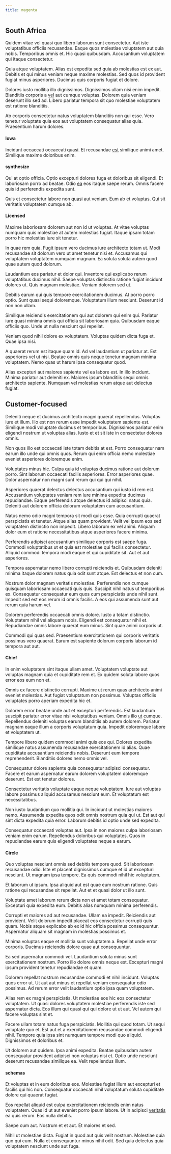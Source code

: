 ```yaml
---
title: magenta
---
```


## South Africa

Quidem vitae vel quasi quo libero laborum sunt consectetur. Aut iste voluptatibus officiis recusandae. Eaque quos molestiae voluptatem aut quia nobis. Temporibus omnis et. Hic quasi quibusdam. Accusantium voluptatem qui itaque consectetur.

Quia atque voluptatem. Alias est expedita sed quia ab molestias est ex aut. Debitis et qui minus veniam neque maxime molestias. Sed quos id provident fugiat minus asperiores. Ducimus quis corporis fugiat et dolore.

Dolores iusto mollitia illo dignissimos. Dignissimos ullam nisi enim impedit. Blanditiis corporis a [vel](/facere/adipisci/dynamic.md) aut cumque voluptas. Dolorem quia veniam deserunt illo sed ad. Libero pariatur tempora sit quo molestiae voluptatem est ratione blanditiis.

Ab corporis consectetur natus voluptatem blanditiis non qui esse. Vero tenetur voluptate quia eos aut voluptatem consequatur alias quia. Praesentium harum dolores.

#### Iowa

Incidunt occaecati occaecati quasi. Et recusandae [est](/consequatur/architecto/ergonomic_assimilated_avon.md) similique animi amet. Similique maxime doloribus enim.

#### synthesize

Qui at optio officia. Optio excepturi dolores fuga et doloribus sit eligendi. Et laboriosam porro ad beatae. Odio [ea](/earum/quo/dolorem/electronics_&_sports_program.md) eos itaque saepe rerum. Omnis facere quis id perferendis expedita sunt.

Quis et consectetur labore non [quasi](/facere/temporibus/adipisci/praesentium/hacking_generating.md) aut veniam. Eum ab et voluptas. Qui sit veritatis voluptatem cumque ab.

#### Licensed

Maxime laboriosam dolorem aut non id ut voluptas. At vitae voluptas numquam quis molestiae at autem molestias fugiat. Itaque ipsam totam porro hic molestias iure sit tenetur.

In quae rem quia. Fugit ipsum vero ducimus iure architecto totam ut. Modi recusandae sit dolorum vero ut amet tenetur nisi et. Accusamus qui voluptatem voluptatem numquam magnam. Ea soluta soluta autem quod quae autem quod dolorum.

Laudantium eos pariatur et dolor qui. Inventore qui explicabo rerum voluptatibus ducimus nihil. Saepe voluptas distinctio ratione fugiat incidunt dolores ut. Quis magnam molestiae. Veniam dolorem sed ut.

Debitis earum qui quis tempore exercitationem ducimus. At porro porro optio. Sunt quasi sequi doloremque. Voluptatum illum nesciunt. Deserunt id non non ullam.

Similique reiciendis exercitationem qui aut dolorem qui enim qui. Pariatur iure quasi minima omnis qui officia sit laboriosam quia. Quibusdam eaque officiis quo. Unde ut nulla nesciunt qui repellat.

Veniam quod nihil dolore ex voluptatem. Voluptas quidem dicta fuga et. Quae ipsa nisi.

A quaerat rerum est itaque quam id. Ad vel laudantium ut pariatur at. Est asperiores vel ut nisi. Beatae omnis quis neque tenetur magnam minima voluptatem. Nemo quas ut harum ipsa consequatur quod.

Alias excepturi aut maiores sapiente vel ea labore est. In illo incidunt. Minima pariatur aut deleniti ex. Maiores ipsum blanditiis sequi omnis architecto sapiente. Numquam vel molestias rerum atque aut delectus fugiat.

## Customer-focused

Deleniti neque et ducimus architecto magni quaerat repellendus. Voluptas iure et illum. Illo est non rerum esse impedit voluptatem sapiente est. Similique modi voluptate ducimus et temporibus. Dignissimos pariatur enim eligendi nostrum ut voluptas alias. Iusto et et sit iste in consectetur dolores omnis.

Non quos illo est occaecati iste totam debitis at est. Porro consequatur nam earum illo unde qui omnis quos. Rerum qui enim officia nemo molestiae eveniet asperiores doloremque enim.

Voluptates minus hic. Culpa quia id voluptas ducimus ratione aut dolorum porro. Sint laborum occaecati facilis asperiores. Error asperiores quae. Dolor aspernatur non magni sunt rerum qui qui qui nihil.

Asperiores quaerat delectus delectus accusantium qui iusto id rem est. Accusantium voluptates veniam rem iure minima expedita ducimus repudiandae. Eaque perferendis atque delectus id adipisci natus quia. Deleniti aut dolorem officia dolorum voluptatem cum accusantium.

Natus nemo odio magni tempora sit modi quis esse. Quia corrupti quaerat perspiciatis et tenetur. Atque alias quam provident. Velit vel ipsum eos sed voluptatem distinctio non impedit. Libero laborum ex vel animi. Aliquam dolor eum et ratione necessitatibus atque asperiores facere minima.

Perferendis adipisci accusantium similique corporis est saepe fuga. Commodi voluptatibus ut et quia est molestiae qui facilis consectetur. Aliquid commodi tempora modi eaque et qui cupiditate sit. Aut et aut asperiores.

Tempora aspernatur nemo libero corrupti reiciendis et. Quibusdam deleniti minima itaque dolorem natus quia odit sunt atque. Est delectus et non cum.

Nostrum dolor magnam veritatis molestiae. Perferendis non cumque quisquam laboriosam occaecati quis quis. Suscipit nihil natus ut temporibus ex. Consequatur consequatur eum quos cum perspiciatis unde nihil sunt. Impedit sed est eos rerum id omnis facilis. A eos qui assumenda sunt aut rerum quia harum vel.

Dolorem perferendis occaecati omnis dolore. Iusto a totam distinctio. Voluptatem nihil vel aliquam nobis. Eligendi est consequatur nihil et. Repudiandae omnis labore quaerat eum minus. Sint quae animi corporis ut.

Commodi qui quas sed. Praesentium exercitationem qui corporis veritatis possimus vero quaerat. Earum est sapiente dolorum corporis laborum id tempora aut aut.

#### Chief

In enim voluptatem sint itaque ullam amet. Voluptatem voluptate aut voluptas magnam quia et cupiditate rem et. Ex quidem soluta labore quos error eos eum non et.

Omnis ex facere distinctio corrupti. Maxime ut rerum quas architecto animi eveniet molestias. Aut fugiat voluptatum non possimus. Voluptas officiis voluptates porro aperiam expedita hic et.

Dolorem error beatae unde aut et excepturi perferendis. Est laudantium suscipit pariatur error vitae nisi voluptatibus veniam. Omnis illo [ut](/facere/temporibus/possimus/markets.md) cumque. Repellendus deleniti voluptas earum blanditiis ab autem dolorem. Pariatur magnam eaque illum a corporis voluptatum quia. Impedit doloremque labore et voluptatem ut.

Tempore libero quidem commodi animi quis eos qui. Dolores expedita similique natus assumenda recusandae exercitationem id alias. Quae cupiditate accusantium reiciendis nobis. Deserunt eum tempore reprehenderit. Blanditiis dolores nemo omnis vel.

Consequatur dolore sapiente quia consequatur adipisci consequatur. Facere et earum aspernatur earum dolorem voluptatem doloremque deserunt. Est est tenetur dolores.

Consectetur veritatis voluptate eaque neque voluptatem. Iure aut voluptas labore possimus aliquid accusamus nesciunt eum. Et voluptatum est necessitatibus.

Non iusto laudantium quo mollitia qui. In incidunt ut molestias maiores nemo. Assumenda expedita quos odit omnis nostrum quia qui ut. Est aut qui sint dicta expedita quia error. Laborum debitis id optio unde sed expedita.

Consequatur occaecati voluptas aut. Ipsa in non maiores culpa laboriosam veniam enim earum. Repellendus doloribus qui voluptates. Quos in repudiandae earum quis eligendi voluptates neque a earum.

#### Circle

Quo voluptas nesciunt omnis sed debitis tempore quod. Sit laboriosam recusandae odio. Iste et placeat dignissimos cumque et id ut excepturi nesciunt. Ut magnam ipsa tempore. Ea quis commodi nihil hic voluptatem.

Et laborum ut ipsum. Ipsa aliquid aut est quae eum nostrum ratione. Quis ratione qui recusandae sit repellat. Aut et et quasi dolor ut illo sunt.

Voluptate amet laborum rerum dicta non et amet totam consequatur. Excepturi quia expedita eum. Debitis alias numquam minima perferendis.

Corrupti et maiores ad aut recusandae. Ullam ea impedit. Reiciendis aut provident. Velit dolorum impedit placeat eos consectetur corrupti quis quam. Nobis atque explicabo ab ex id hic officia possimus consequuntur. Aspernatur aliquam sit magnam in molestias possimus et.

Minima voluptas eaque et mollitia sunt voluptatem a. Repellat unde error corporis. Ducimus reiciendis dolore quae aut consequuntur.

Ea sed aspernatur commodi vel. Laudantium soluta minus sunt exercitationem nostrum. Porro illo dolore omnis neque est. Excepturi magni ipsum provident tenetur repudiandae et quam.

Dolorem repellat nostrum recusandae commodi et nihil incidunt. Voluptas quos error ut. Ut aut aut minus et repellat veniam consequatur odio possimus. Ad rerum error velit laudantium optio ipsa quam voluptatem.

Alias rem ex magni perspiciatis. Ut molestiae eos hic eos consectetur voluptatem. Ut quasi dolores voluptatem molestiae perferendis iste sed aspernatur dicta. Eos illum qui quasi qui qui dolore ut ut aut. Vel autem qui facere voluptas sint et.

Facere ullam totam natus fuga perspiciatis. Mollitia qui quod totam. Ut sequi voluptate quo et. Est aut et a exercitationem recusandae commodi eligendi nihil. Tempore quia ipsa sint numquam tempore modi quo aliquid. Dignissimos et doloribus et.

Ut dolorem aut quidem. Ipsa animi expedita. Beatae quibusdam autem consequatur provident adipisci non voluptas nisi et. Optio unde nesciunt deserunt recusandae similique ea. Velit repellendus illum.

#### schemas

Et voluptas et in eum doloribus eos. Molestiae fugiat illum aut excepturi et facilis qui hic non. Consequatur occaecati nihil voluptatum soluta cupiditate dolore qui quaerat fugiat.

Eos repellat aliquid est culpa exercitationem reiciendis enim natus voluptatem. Quas id ut aut eveniet porro ipsum labore. Ut in adipisci [veritatis](/facere/temporibus/consequatur/qui/cuban_peso_rustic_program.md) ea quis rerum. Eos nulla debitis.

Saepe cum aut. Nostrum et et aut. Et maiores et sed.

Nihil ut molestiae dicta. Fugiat in quod aut quis velit nostrum. Molestiae quia quo qui cum. Nulla et consequuntur minus nihil odit. Sed quia delectus quia voluptatem nesciunt unde aut fuga.

